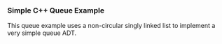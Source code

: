 ### Simple C++ Queue Example

This queue example uses a non-circular singly linked list to implement a very simple queue ADT.
